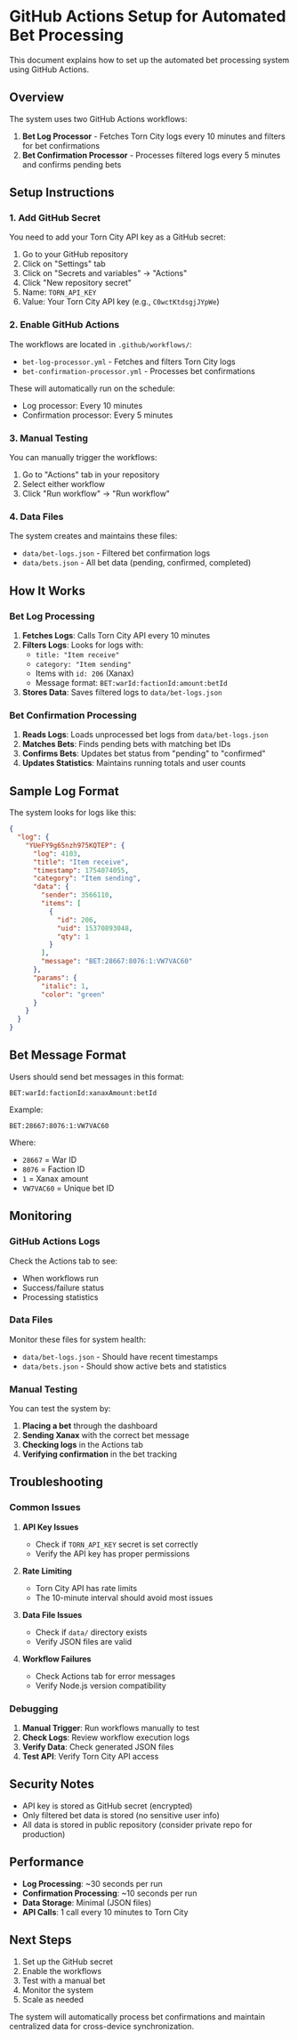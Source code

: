 # GitHub Actions Setup for Automated Bet Processing

This document explains how to set up the automated bet processing system using GitHub Actions.

## Overview

The system uses two GitHub Actions workflows:

1. **Bet Log Processor** - Fetches Torn City logs every 10 minutes and filters for bet confirmations
2. **Bet Confirmation Processor** - Processes filtered logs every 5 minutes and confirms pending bets

## Setup Instructions

### 1. Add GitHub Secret

You need to add your Torn City API key as a GitHub secret:

1. Go to your GitHub repository
2. Click on "Settings" tab
3. Click on "Secrets and variables" → "Actions"
4. Click "New repository secret"
5. Name: `TORN_API_KEY`
6. Value: Your Torn City API key (e.g., `C0wctKtdsgjJYpWe`)

### 2. Enable GitHub Actions

The workflows are located in `.github/workflows/`:

- `bet-log-processor.yml` - Fetches and filters Torn City logs
- `bet-confirmation-processor.yml` - Processes bet confirmations

These will automatically run on the schedule:
- Log processor: Every 10 minutes
- Confirmation processor: Every 5 minutes

### 3. Manual Testing

You can manually trigger the workflows:

1. Go to "Actions" tab in your repository
2. Select either workflow
3. Click "Run workflow" → "Run workflow"

### 4. Data Files

The system creates and maintains these files:

- `data/bet-logs.json` - Filtered bet confirmation logs
- `data/bets.json` - All bet data (pending, confirmed, completed)

## How It Works

### Bet Log Processing

1. **Fetches Logs**: Calls Torn City API every 10 minutes
2. **Filters Logs**: Looks for logs with:
   - `title: "Item receive"`
   - `category: "Item sending"`
   - Items with `id: 206` (Xanax)
   - Message format: `BET:warId:factionId:amount:betId`
3. **Stores Data**: Saves filtered logs to `data/bet-logs.json`

### Bet Confirmation Processing

1. **Reads Logs**: Loads unprocessed bet logs from `data/bet-logs.json`
2. **Matches Bets**: Finds pending bets with matching bet IDs
3. **Confirms Bets**: Updates bet status from "pending" to "confirmed"
4. **Updates Statistics**: Maintains running totals and user counts

## Sample Log Format

The system looks for logs like this:

```json
{
  "log": {
    "YUeFY9g65nzh975KQTEP": {
      "log": 4103,
      "title": "Item receive",
      "timestamp": 1754074055,
      "category": "Item sending",
      "data": {
        "sender": 3566110,
        "items": [
          {
            "id": 206,
            "uid": 15370893048,
            "qty": 1
          }
        ],
        "message": "BET:28667:8076:1:VW7VAC60"
      },
      "params": {
        "italic": 1,
        "color": "green"
      }
    }
  }
}
```

## Bet Message Format

Users should send bet messages in this format:
```
BET:warId:factionId:xanaxAmount:betId
```

Example:
```
BET:28667:8076:1:VW7VAC60
```

Where:
- `28667` = War ID
- `8076` = Faction ID
- `1` = Xanax amount
- `VW7VAC60` = Unique bet ID

## Monitoring

### GitHub Actions Logs

Check the Actions tab to see:
- When workflows run
- Success/failure status
- Processing statistics

### Data Files

Monitor these files for system health:
- `data/bet-logs.json` - Should have recent timestamps
- `data/bets.json` - Should show active bets and statistics

### Manual Testing

You can test the system by:

1. **Placing a bet** through the dashboard
2. **Sending Xanax** with the correct bet message
3. **Checking logs** in the Actions tab
4. **Verifying confirmation** in the bet tracking

## Troubleshooting

### Common Issues

1. **API Key Issues**
   - Check if `TORN_API_KEY` secret is set correctly
   - Verify the API key has proper permissions

2. **Rate Limiting**
   - Torn City API has rate limits
   - The 10-minute interval should avoid most issues

3. **Data File Issues**
   - Check if `data/` directory exists
   - Verify JSON files are valid

4. **Workflow Failures**
   - Check Actions tab for error messages
   - Verify Node.js version compatibility

### Debugging

1. **Manual Trigger**: Run workflows manually to test
2. **Check Logs**: Review workflow execution logs
3. **Verify Data**: Check generated JSON files
4. **Test API**: Verify Torn City API access

## Security Notes

- API key is stored as GitHub secret (encrypted)
- Only filtered bet data is stored (no sensitive user info)
- All data is stored in public repository (consider private repo for production)

## Performance

- **Log Processing**: ~30 seconds per run
- **Confirmation Processing**: ~10 seconds per run
- **Data Storage**: Minimal (JSON files)
- **API Calls**: 1 call every 10 minutes to Torn City

## Next Steps

1. Set up the GitHub secret
2. Enable the workflows
3. Test with a manual bet
4. Monitor the system
5. Scale as needed

The system will automatically process bet confirmations and maintain centralized data for cross-device synchronization. 